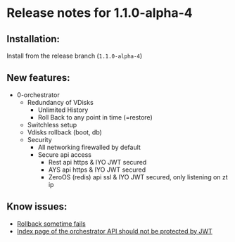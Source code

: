 # Release notes for 1.1.0-alpha-4

## Installation:
Install from the release branch (`1.1.0-alpha-4`)

## New features:
- 0-orchestrator
  - Redundancy of VDisks
    - Unlimited History
    - Roll Back to any point in time (=restore)
  - Switchless setup
  - Vdisks rollback (boot, db)
  - Security
    - All networking firewalled by default
    - Secure api access
      - Rest api https & IYO JWT secured
      - AYS api https & IYO JWT secured
      - ZeroOS (redis) api ssl & IYO JWT secured, only listening on zt ip

## Know issues:

- [Rollback sometime fails](https://github.com/zero-os/0-orchestrator/issues/430)
- [Index page of the orchestrator API should not be protected by JWT ](https://github.com/zero-os/0-orchestrator/issues/515)
